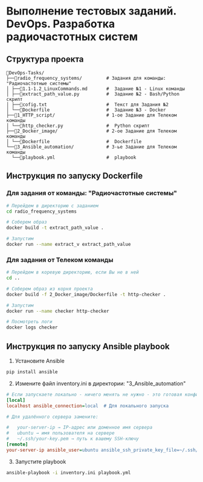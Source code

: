 # Выполнение тестовых заданий. DevOps. Разработка радиочастотных систем

## Структура проекта

```plaintext
📂DevOps-Tasks/
├──📂radio_frequency_systems/         # Задания для команды: "Радиочастотные системы"
│ ├──📄1.1-1.2_LinuxСommands.md       #  Задание №1 - Linux команды
│ ├──📄extract_path_value.py          #  Задание №2 - Bash/Python скрипт
│ ├──📄cofig.txt                      #  Текст для Задания №2
│ └──📄Dockerfile                     #  Задание №3 - Docker
├──📂1_HTTP_script/                   # 1-ое Задание для Телеком команды
│ └──📄http_checker.py                #  Python скрипт 
├──📂2_Docker_image/                  # 2-ое Задание для Телеком команды 
│ └──📄Dockerfile                     #  Dockerfile
└──📂3_Ansible_automation/            # 3-ье Задание для Телеком команды
  └──📄playbook.yml                   #  playbook
```

## Инструкция по запуску Dockerfile

### Для задания от команды: "Радиочастотные системы"

```bash
# Перейдем в директорию с заданием
cd radio_frequency_systems

# Соберем образ
docker build -t extract_path_value .

# Запустим
docker run --name extract_v extract_path_value

```

### Для задания от Телеком команды

```bash
# Перейдем в коревую директорию, если Вы не в ней
cd ..

# Соберем образ из корня проекта
docker build -f 2_Docker_image/Dockerfile -t http-checker .

# Запустим
docker run --name checker http-checker

# Посмотреть логи
docker logs checker

```

## Инструкция по запуску Ansible playbook

1. Установите Ansible

```bash
pip install ansible
```

2. Измените файл inventory.ini в директории: "3_Ansible_automation"

```ini
# Если запускаете локально - ничего менять не нужно - это готовая конфигурация
[local]
localhost ansible_connection=local  # Для локального запуска

# Для удалённого сервера замените:

#   your-server-ip → IP-адрес или доменное имя сервера
#   ubuntu → имя пользователя на сервере
#   ~/.ssh/your-key.pem → путь к вашему SSH-ключу
[remote]
your-server-ip ansible_user=ubuntu ansible_ssh_private_key_file=~/.ssh/your-key.pem
```

3. Запустите playbook

```bash
ansible-playbook -i inventory.ini playbook.yml
```

